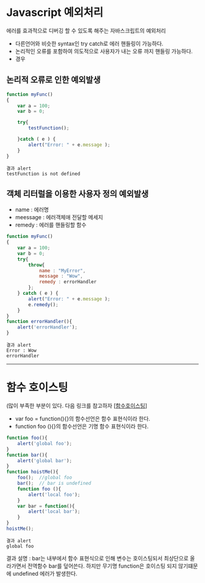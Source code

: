 # Javascript 예외처리
에러를 효과적으로 디버깅 할 수 있도록 해주는 자바스크립트의 예외처리
- 다른언어와 비슷한 syntax인 try catch로 에러 핸들링이 가능하다.
- 논리적인 오류를 포함하여 의도적으로 사용자가 내는 오류 까지 핸들링 가능하다.
- 경우

## 논리적 오류로 인한 예외발생
```js
function myFunc()
{
	var a = 100;
	var b = 0;

	try{
		testFunction();

	}catch ( e ) {
		alert("Error: " + e.message );
	}
}
```

```
결과 alert
testFunction is not defined
```



## 객체 리터럴을 이용한 사용자 정의 예외발생
- name : 에러명
- meessage : 에러객체애 전달할 메세지
- remedy : 에러를 핸들링할 함수

```js
function myFunc()
{
	var a = 100;
	var b = 0;
	try{
		throw{
			name : "MyError",
			message : "Wow",
			remedy : errorHandler
		};
	} catch ( e ) {
		alert("Error: " + e.message );
		e.remedy();
	}
}
function errorHandler(){
	alert('errorHandler');
}
```
```
결과 alert
Error : Wow      
errorHandler
```

---
# 함수 호이스팅
(많이 부족한 부분이 있다. 다음 링크를 참고하자 [[함수호이스팅](https://github.com/Cobi-Yu/Cobi-Study/blob/master/2016-12-31.md#함수-호이스팅 "함수호이스팅")]
- var foo = function(){}의 함수선언은 함수 표현식이라 한다.
- function foo (){}의 함수선언은 기명 함수 표현식이라 한다.


~~~javascript
function foo(){
	alert('global foo');
}
function bar(){
	alert('global bar');
}
function hoistMe(){
	foo();	//global foo
	bar();	// bar is undefined
	function foo (){
		alert('local foo');
	}
	var bar = function(){
		alert('local bar');
	}
}
hoistMe();
~~~
~~~
결과 alert
global foo
~~~
결과 설명 : bar는 내부에서 함수 표현식으로 인해 변수는 호이스팅되서 최상단으로 올라가면서 전역함수 bar를 덮어쓴다. 하지만 무기명 function은 호이스팅 되지 않기떄문에 undefined 에러가 발생한다.
